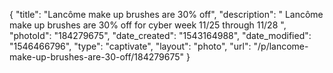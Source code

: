 {
    "title": "Lancôme make up brushes are 30% off",
    "description": " Lancôme make up brushes are 30% off for cyber week 11\/25 through 11\/28 ",
    "photoId": "184279675",
    "date_created": "1543164988",
    "date_modified": "1546466796",
    "type": "captivate",
    "layout": "photo",
    "url": "\/p\/lancome-make-up-brushes-are-30-off\/184279675"
}